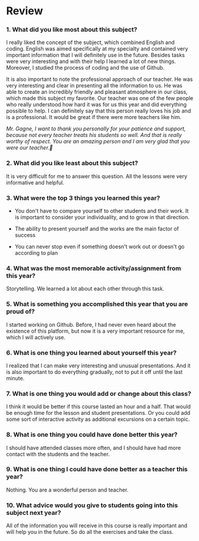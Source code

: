 # Review

### 1. What did you like most about this subject?

I really liked the concept of the subject, which combined English and coding. English was aimed specifically at my specialty and contained very important information that I will definitely use in the future. Besides tasks were very interesting and with their help I learned a lot of new things. Moreover, I studied the process of coding and the use of Github.

It is also important to note the professional approach of our teacher. He was very interesting and clear in presenting all the information to us. He was able to create an incredibly friendly and pleasant atmosphere in our class, which made this subject my favorite. Our teacher was one of the few people who really understood how hard it was for us this year and did everything possible to help. I can definitely say that this person really loves his job and is a professional. It would be great if there were more teachers like him.

_Mr. Gagne, I want to thank you personally for your patience and support, because not every teacher treats his students so well. And that is really worthy of respect. You are an amazing person and I am very glad that you were our teacher.💖_

### 2. What did you like least about this subject? 

It is very difficult for me to answer this question. All the lessons were very informative and helpful. 

### 3. What were the top 3 things you learned this year?

* You don't have to compare yourself to other students and their work. It is important to consider your individuality, and to grow in that direction. 

* The ability to present yourself and the works are the main factor of success 

* You can never stop even if something doesn't work out or doesn't go according to plan 

### 4. What was the most memorable activity/assignment from this year? 

Storytelling. We learned a lot about each other through this task.

### 5. What is something you accomplished this year that you are proud of? 

I started working on Github. Before, I had never even heard about the existence of this platform, but now it is a very important resource for me, which I will actively use.

### 6. What is one thing you learned about yourself this year?

I realized that I can make very interesting and unusual presentations. And it is also important to do everything gradually, not to put it off until the last minute.  

### 7. What is one thing you would add or change about this class? 

I think it would be better if this course lasted an hour and a half. That would be enough time for the lesson and student presentations. Or you could add some sort of interactive activity as additional excursions on a certain topic. 

### 8. What is one thing you could have done better this year? 

I should have attended classes more often, and I should have had more contact with the students and the teacher. 

### 9. What is one thing I could have done better as a teacher this year?  

Nothing. You are a wonderful person and teacher. 

### 10. What advice would you give to students going into this subject next year? 

All of the information you will receive in this course is really important and will help you in the future. So do all the exercises and take the class. 
